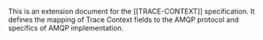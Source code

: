 This is an extension document for the [[TRACE-CONTEXT]] specification. It defines the
mapping of Trace Context fields to the AMQP protocol and specifics of AMQP implementation.